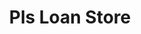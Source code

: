 ---
title: Pls Loan Store
slug: pls-loan-store
updated-on: '2024-05-30T13:44:31.749Z'
created-on: '2024-05-30T13:41:46.671Z'
published-on: '2024-05-30T13:54:32.469Z'
f_city-state-2:
- cms/city/fairfield-al.md
- cms/city/selma-al.md
- cms/city/waukegan-il.md
- cms/city/chicago-il.md
- cms/city/muncie-in.md
- cms/city/columbus-in.md
- cms/city/gary-in.md
- cms/city/wiggins-ms.md
- cms/city/waveland-ms.md
- cms/city/batesville-ms.md
- cms/city/oshkosh-wi.md
- cms/city/menasha-wi.md
- cms/city/kenosha-wi.md
f_locations:
- cms/payday-loan/pls-loan-store-24428.md
- cms/payday-loan/pls-loan-store-24429.md
- cms/payday-loan/pls-loan-store-24430.md
- cms/payday-loan/pls-loan-store-24431.md
- cms/payday-loan/pls-loan-store-24432.md
- cms/payday-loan/pls-loan-store-24433.md
- cms/payday-loan/pls-loan-store-24434.md
- cms/payday-loan/pls-loan-store-24435.md
- cms/payday-loan/pls-loan-store-24436.md
- cms/payday-loan/pls-loan-store-24437.md
- cms/payday-loan/pls-loan-store-24438.md
- cms/payday-loan/pls-loan-store-24439.md
- cms/payday-loan/pls-loan-store-24440.md
- cms/payday-loan/pls-loan-store-24441.md
- cms/payday-loan/pls-loan-store-24442.md
f_states:
- cms/state/alabama.md
- cms/state/illinois.md
- cms/state/indiana.md
- cms/state/mississippi.md
- cms/state/wisconsin.md
layout: '[company].html'
tags: company
---